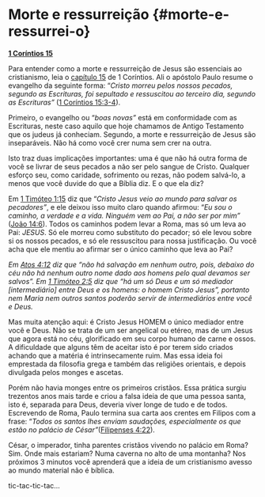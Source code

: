 # Morte e ressurreição {#morte-e-ressurrei-o}

[**1 Coríntios 15**](http://bibliaonline.com.br/acf/1co/15)

Para entender como a morte e ressurreição de Jesus são essenciais ao cristianismo, leia o [capítulo 15](http://bibliaonline.com.br/acf/1co/15) de 1 Coríntios. Ali o apóstolo Paulo resume o evangelho da seguinte forma: “_Cristo morreu pelos nossos pecados, segundo as Escrituras, foi sepultado e ressuscitou ao terceiro dia, segundo as Escrituras”_ ([1 Coríntios 15:3-4](http://bibliaonline.com.br/acf/1co/15/3-4)).

Primeiro, o evangelho ou “_boas novas”_ está em conformidade com as Escrituras, neste caso aquilo que hoje chamamos de Antigo Testamento que os judeus já conheciam. Segundo, a morte e ressurreição de Jesus são inseparáveis. Não há como você crer numa sem crer na outra.

Isto traz duas implicações importantes: uma é que não há outra forma de você se livrar de seus pecados a não ser pelo sangue de Cristo. Qualquer esforço seu, como caridade, sofrimento ou rezas, não podem salvá-lo, a menos que você duvide do que a Bíblia diz. E o que ela diz?

Em [1 Timóteo 1:15](http://bibliaonline.com.br/acf/1tm/1/15) diz que “_Cristo Jesus veio ao mundo para salvar os pecadores”_, e ele deixou isso muito claro quando afirmou: “_Eu sou o caminho, a verdade e a vida. Ninguém vem ao Pai, a não ser por mim”_ ([João 14:6](http://bibliaonline.com.br/acf/jo/14/6)). Todos os caminhos podem levar a Roma, mas só um leva ao Pai: _JESUS_. Só ele morreu como substituto do pecador; só ele levou sobre si os nossos pecados, e só ele ressuscitou para nossa justificação. Ou você acha que ele mentiu ao afirmar ser o único caminho que leva ao Pai?

_Em_ [_Atos 4:12_](http://bibliaonline.com.br/acf/atos/4/12) _diz que “não há salvação em nenhum outro, pois, debaixo do céu não há nenhum outro nome dado aos homens pelo qual devamos ser salvos”. Em_ [_1 Timóteo 2:5_](http://bibliaonline.com.br/acf/1tm/2/5) _diz que “há um só Deus e um só mediador [intermediário] entre Deus e os homens: o homem Cristo Jesus”, portanto nem Maria nem outros santos poderão servir de intermediários entre você e Deus._

Mas muita atenção aqui: é Cristo Jesus HOMEM o único mediador entre você e Deus. Não se trata de um ser angelical ou etéreo, mas de um Jesus que agora está no céu, glorificado em seu corpo humano de carne e ossos. A dificuldade que alguns têm de aceitar isto é por terem sido criados achando que a matéria é intrinsecamente ruim. Mas essa ideia foi emprestada da filosofia grega e também das religiões orientais, e depois divulgada pelos monges e ascetas.

Porém não havia monges entre os primeiros cristãos. Essa prática surgiu trezentos anos mais tarde e criou a falsa ideia de que uma pessoa santa, isto é, separada para Deus, deveria viver longe de tudo e de todos. Escrevendo de Roma, Paulo termina sua carta aos crentes em Filipos com a frase: “_Todos os santos lhes enviam saudações, especialmente os que estão no palácio de César”_([Filipenses 4:22](http://bibliaonline.com.br/acf/fp/4/22)).

César, o imperador, tinha parentes cristãos vivendo no palácio em Roma? Sim. Onde mais estariam? Numa caverna no alto de uma montanha? Nos próximos 3 minutos você aprenderá que a ideia de um cristianismo avesso ao mundo material não é bíblica.

tic-tac-tic-tac...
